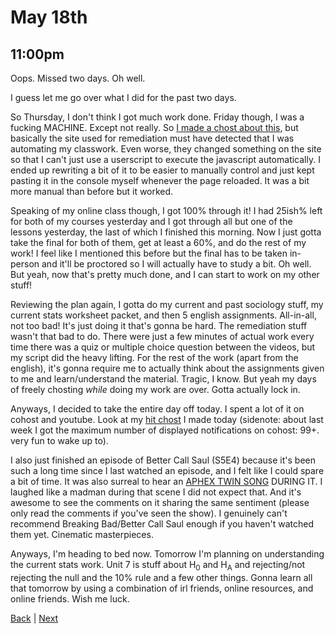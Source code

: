 # May 18th

## 11:00pm
Oops. Missed two days. Oh well.

I guess let me go over what I did for the past two days.

So Thursday, I don't think I got much work done. Friday though, I was a fucking MACHINE. Except not really. So [I made a chost about this](https://cohost.org/Spax/post/5999687-well-fuck), but basically the site used for remediation must have detected that I was automating my classwork. Even worse, they changed something on the site so that I can't just use a userscript to execute the javascript automatically. I ended up rewriting a bit of it to be easier to manually control and just kept pasting it in the console myself whenever the page reloaded. It was a bit more manual than before but it worked.

Speaking of my online class though, I got 100% through it! I had 25ish% left for both of my courses yesterday and I got through all but one of the lessons yesterday, the last of which I finished this morning. Now I just gotta take the final for both of them, get at least a 60%, and do the rest of my work! I feel like I mentioned this before but the final has to be taken in-person and it'll be proctored so I will actually have to study a bit. Oh well. But yeah, now that's pretty much done, and I can start to work on my other stuff!

Reviewing the plan again, I gotta do my current and past sociology stuff, my current stats worksheet packet, and then 5 english assignments. All-in-all, not too bad! It's just doing it that's gonna be hard. The remediation stuff wasn't that bad to do. There were just a few minutes of actual work every time there was a quiz or multiple choice question between the videos, but my script did the heavy lifting. For the rest of the work (apart from the english), it's gonna require me to actually think about the assignments given to me and learn/understand the material. Tragic, I know. But yeah my days of freely chosting *while* doing my work are over. Gotta actually lock in.

Anyways, I decided to take the entire day off today. I spent a lot of it on cohost and youtube. Look at my [hit chost](https://cohost.org/Spax/post/6017252-div-id-top-style) I made today (sidenote: about last week I got the maximum number of displayed notifications on cohost: 99+. very fun to wake up to).

I also just finished an episode of Better Call Saul (S5E4) because it's been such a long time since I last watched an episode, and I felt like I could spare a bit of time. It was also surreal to hear an [APHEX TWIN SONG](https://www.youtube.com/watch?v=5Cnfypi5jQo) DURING IT. I laughed like a madman during that scene I did not expect that. And it's awesome to see the comments on it sharing the same sentiment (please only read the comments if you've seen the show). I genuinely can't recommend Breaking Bad/Better Call Saul enough if you haven't watched them yet. Cinematic masterpieces.

Anyways, I'm heading to bed now. Tomorrow I'm planning on understanding the current stats work. Unit 7 is stuff about H<sub>0</sub> and H<sub>A</sub> and rejecting/not rejecting the null and the 10% rule and a few other things. Gonna learn all that tomorrow by using a combination of irl friends, online resources, and online friends. Wish me luck.

[Back](./15.md) | [Next](./../june/01.md)
